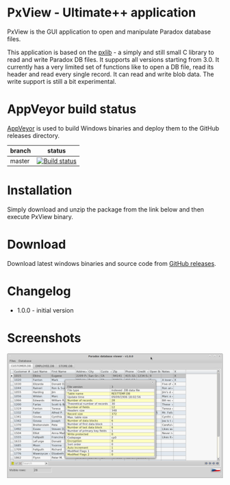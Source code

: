 # PxView - Ultimate++ application

PxView is the GUI application to open and manipulate Paradox database files.

This application is based on the [pxlib](http://pxlib.sourceforge.net/) - a simply and still small C library to read and write Paradox DB files. It supports all versions starting from 3.0. It currently has a very limited set of functions like to open a DB file, read its header and read every single record. It can read and write blob data. The write support is still a bit experimental.

# AppVeyor build status

[AppVeyor](https://www.appveyor.com) is used to build Windows binaries and deploy them to the GitHub releases directory.

|branch  | status|
|---     |---    |
|master  |[![Build status](https://ci.appveyor.com/api/projects/status/github/CoolmanCZ/pxview?svg=true)](https://ci.appveyor.com/project/CoolmanCZ/pxview)|

# Installation

Simply download and unzip the package from the link below and then execute PxView binary.

# Download

Download latest windows binaries and source code from [GitHub releases](https://github.com/CoolmanCZ/pxview/releases/).

# Changelog

* 1.0.0 - initial version

# Screenshots

![img1](https://github.com/CoolmanCZ/pxview/raw/master/images/img1.png "screenshot 1")

